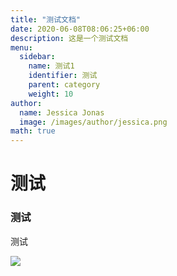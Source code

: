 ```yaml
---
title: "测试文档"
date: 2020-06-08T08:06:25+06:00
description: 这是一个测试文档
menu:
  sidebar:
    name: 测试1
    identifier: 测试
    parent: category
    weight: 10
author:
  name: Jessica Jonas
  image: /images/author/jessica.png
math: true
---
```


# 测试





### 测试



测试

![](https://cdn.jsdelivr.net/gh/GaoSHF/7011/blogs/202205/toha.png)